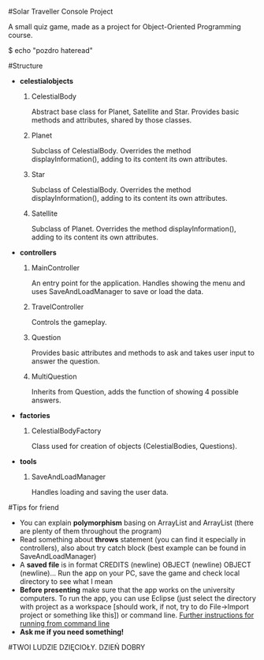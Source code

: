 #Solar Traveller Console Project

A small quiz game, made as a project for Object-Oriented Programming course.

$ echo "pozdro hateread"


#Structure


+ **celestialobjects**
	1. CelestialBody
	
		Abstract base class for Planet, Satellite and Star. Provides basic methods and 
		attributes, shared by 	those classes.
		
	2. Planet
	
		Subclass of CelestialBody. Overrides the method displayInformation(), adding to its
		content its own attributes.
	3. Star
	
		Subclass of CelestialBody. Overrides the method displayInformation(), adding to its
		content its own attributes.
	4. Satellite
	
		Subclass of Planet. Overrides the method displayInformation(), adding to its
		content its own attributes.
	
+ **controllers**
	1. MainController
	
		An entry point for the application. Handles showing the menu and uses SaveAndLoadManager to save or load the data.
	2. TravelController
	
		Controls the gameplay.
	3. Question
	
		Provides basic attributes and methods to ask and takes user input to answer the question.
	4. MultiQuestion
	
		Inherits from Question, adds the function of showing 4 possible answers.

+ **factories**
	1. CelestialBodyFactory
	
		Class used for creation of objects (CelestialBodies, Questions).
	
+ **tools**
	1. SaveAndLoadManager
	
		Handles loading and saving the user data.

#Tips for friend


+ You can explain **polymorphism** basing on ArrayList<CelestialBody> and ArrayList<Question> (there are plenty of them throughout the program)
+ Read something about **throws** statement (you can find it especially in controllers), also about try catch block (best example can be found in SaveAndLoadManager)
+ A **saved file** is in format CREDITS (newline) OBJECT (newline) OBJECT (newline)... Run the app on your PC, save the game and check local directory to see what I mean
+ **Before presenting** make sure that the app works on the university computers. To run the app, you can use Eclipse (just select the directory with project as a workspace [should work, if not, try to do File->Import project or something like this]) or command line. [Further instructions for running from command line](https://ymichael.com/2014/09/24/build-and-run-eclipse-java-projects-on-the-command-line.html)
+ **Ask me if you need something!**

#TWOI LUDZIE DZIĘCIOŁY. DZIEŃ DOBRY


